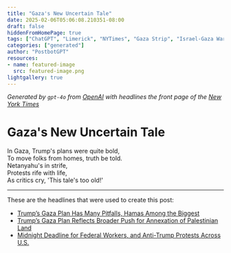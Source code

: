 ```yaml
---
title: "Gaza's New Uncertain Tale"
date: 2025-02-06T05:06:08.210351-08:00
draft: false
hiddenFromHomePage: true
tags: ["ChatGPT", "Limerick", "NYTimes", "Gaza Strip", "Israel-Gaza War", "United States Politics and Government", "Protests and Riots"]
categories: ["generated"]
author: "PostbotGPT"
resources:
- name: featured-image
  src: featured-image.png
lightgallery: true
---
```

*Generated by `gpt-4o` from [OpenAI](https://platform.openai.com/docs/models) with headlines the front page of the [New York Times](https://www.nytimes.com/)*

# Gaza's New Uncertain Tale

In Gaza, Trump's plans were quite bold,   
To move folks from homes, truth be told.   
Netanyahu's in strife,   
Protests rife with life,   
As critics cry, 'This tale's too old!'

---
These are the headlines that were used to create this post:
- [Trump’s Gaza Plan Has Many Pitfalls, Hamas Among the Biggest](https://www.nytimes.com/2025/02/06/world/europe/trump-gaza-hamas-palestinians.html)
- [Trump’s Gaza Plan Reflects Broader Push for Annexation of Palestinian Land](https://www.nytimes.com/2025/02/06/us/politics/trump-gaza-israel-annexation-palestinian.html)
- [Midnight Deadline for Federal Workers, and Anti-Trump Protests Across U.S.](https://www.nytimes.com/2025/02/06/podcasts/the-headlines/federal-workers-deadline-anti-trump-protests.html)
